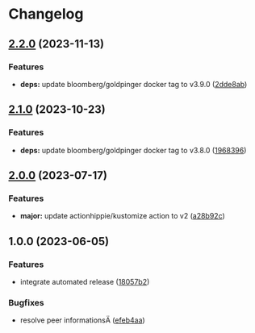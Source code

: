 # Changelog

## [2.2.0](https://github.com/kustomhippie/goldpinger/compare/v2.1.0...v2.2.0) (2023-11-13)


### Features

* **deps:** update bloomberg/goldpinger docker tag to v3.9.0 ([2dde8ab](https://github.com/kustomhippie/goldpinger/commit/2dde8abafcc55439985b8e85f3e2f9e4cb10e783))

## [2.1.0](https://github.com/kustomhippie/goldpinger/compare/v2.0.0...v2.1.0) (2023-10-23)


### Features

* **deps:** update bloomberg/goldpinger docker tag to v3.8.0 ([1968396](https://github.com/kustomhippie/goldpinger/commit/1968396ce94a0a946a1cd33378fc64c50296f8c0))

## [2.0.0](https://github.com/kustomhippie/goldpinger/compare/v1.0.0...v2.0.0) (2023-07-17)


### Features

* **major:** update actionhippie/kustomize action to v2 ([a28b92c](https://github.com/kustomhippie/goldpinger/commit/a28b92c1ae7e1673a517fbb7f3d84ba55698d38e))

## 1.0.0 (2023-06-05)


### Features

* integrate automated release ([18057b2](https://github.com/kustomhippie/goldpinger/commit/18057b2d2e719b19f68068bfd5adc6f7d9b5e660))


### Bugfixes

* resolve peer informationsÄ ([efeb4aa](https://github.com/kustomhippie/goldpinger/commit/efeb4aa870a5a37ffa5f60d22cb826bb4b822dde))
